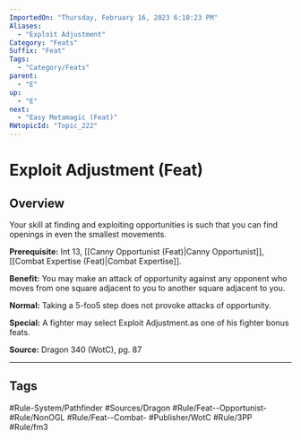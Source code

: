 ```yaml
---
ImportedOn: "Thursday, February 16, 2023 6:10:23 PM"
Aliases:
  - "Exploit Adjustment"
Category: "Feats"
Suffix: "Feat"
Tags:
  - "Category/Feats"
parent:
  - "E"
up:
  - "E"
next:
  - "Easy Metamagic (Feat)"
RWtopicId: "Topic_222"
---
```

# Exploit Adjustment (Feat)
## Overview
Your skill at finding and exploiting opportunities is such that you can find openings in even the smallest movements.

**Prerequisite:** Int 13, [[Canny Opportunist (Feat)|Canny Opportunist]], [[Combat Expertise (Feat)|Combat Expertise]].

**Benefit:** You may make an attack of opportunity against any opponent who moves from one square adjacent to you to another square adjacent to you.

**Normal:** Taking a 5-foo5 step does not provoke attacks of opportunity. 

**Special:** A fighter may select Exploit Adjustment.as one of his fighter bonus feats.

**Source:** Dragon 340 (WotC), pg. 87


---
## Tags
#Rule-System/Pathfinder #Sources/Dragon #Rule/Feat--Opportunist- #Rule/NonOGL #Rule/Feat--Combat- #Publisher/WotC #Rule/3PP #Rule/fm3

